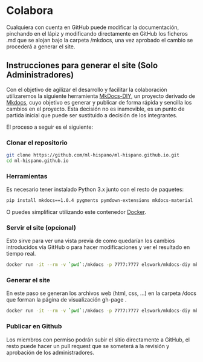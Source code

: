 # Colabora

Cualquiera con cuenta en GitHub puede modificar la documentación, pinchando en el lápiz y modificando directamente en GitHub los ficheros .md que se alojan bajo la carpeta /mkdocs, una vez aprobado el cambio se procederá a generar el site.

## Instrucciones para generar el site (**Solo Administradores**)

Con el objetivo de agilizar el desarrollo y facilitar la colaboración utilizaremos la siguiente herramienta [MkDocs-DIY](https://deftwork.github.io/mkdocs-diy/), un proyecto derivado de [Mkdocs](https://www.mkdocs.org/), cuyo objetivo es generar y publicar de forma rápida y sencilla los cambios en el proyecto. Esta decisión no es inamovible, es un punto de partida inicial que puede ser sustituido a decisión de los integrantes.

El proceso a seguir es el siguiente:

### Clonar el repositorio

``` sh
git clone https://github.com/ml-hispano/ml-hispano.github.io.git
cd ml-hispano.github.io
```

### Herramientas

Es necesario tener instalado Python 3.x junto con el resto de paquetes:
``` sh
pip install mkdocs==1.0.4 pygments pymdown-extensions mkdocs-material
```
O puedes simplificar utilizando este contenedor [Docker](https://github.com/ml-hispano/ml-hispano.github.io/blob/master/Dockerfile).

### Servir el site (opcional)

Esto sirve para ver una vista previa de como quedarían los cambios introducidos vía GitHub o para hacer modificaciones y ver el resultado en tiempo real.

``` sh
docker run -it --rm -v `pwd`:/mkdocs -p 7777:7777 elswork/mkdocs-diy mkdocs serve -a 0.0.0.0:7777
```

### Generar el site

En este paso se generan los archivos web (html, css, ...) en la carpeta /docs que forman la página de visualización gh-page .

``` sh
docker run -it --rm -v `pwd`:/mkdocs -p 7777:7777 elswork/mkdocs-diy mkdocs build
```

### Publicar en Github

Los miembros con permiso podrán subir el sitio directamente a GitHub, el resto puede hacer un pull request que se someterá a la revisión y aprobación de los administradores.